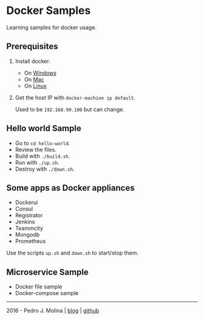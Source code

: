 # Docker Samples

Learning samples for docker usage.

## Prerequisites

1. Install docker.
    - On [Windows](https://docs.docker.com/engine/installation/windows/)
    - On [Mac](https://docs.docker.com/engine/installation/mac/) 
    - On [Linux](https://docs.docker.com/engine/installation/)

2. Get the host IP with `docker-machine ip default`.

    Used to be `192.168.99.100` but can change.

## Hello world Sample

- Go to `cd hello-world`.
- Review the files.
- Build with `./build.sh`.
- Run with `./up.sh`.
- Destroy with `./down.sh`.

## Some apps as Docker appliances

- Dockerui
- Consul
- Registrator
- Jenkins
- Teammcity
- Mongodb
- Prometheus

Use the scripts `up.sh` and `down.sh` to start/stop them.


## Microservice Sample

- Docker file sample
- Docker-compose sample


----------
2016 - Pedro J. Molina | [blog](http://pjmolina.com/metalevel) |
[github](https://github.com/pjmolina)